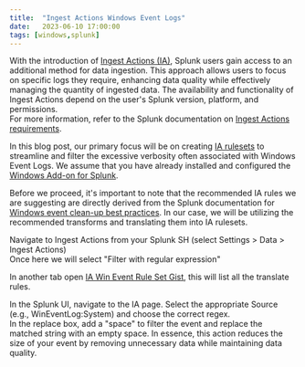 ```yaml
---
title:  "Ingest Actions Windows Event Logs"
date:   2023-06-10 17:00:00
tags: [windows,splunk]
---
```


With the introduction of [Ingest Actions (IA)][ingest-actions], Splunk users gain access to an additional method for data ingestion. This approach allows users to focus on specific logs they require, enhancing data quality while effectively managing the quantity of ingested data. The availability and functionality of Ingest Actions depend on the user's Splunk version, platform, and permissions. 
<br />For more information, refer to the Splunk documentation on [Ingest Actions requirements][ia-reqs].

In this blog post, our primary focus will be on creating [IA rulesets][ia-rulesets] to streamline and filter the excessive verbosity often associated with Windows Event Logs. We assume that you have already installed and configured the [Windows Add-on for Splunk][win-event-add-on].

Before we proceed, it's important to note that the recommended IA rules we are suggesting are directly derived from the Splunk documentation for [Windows event clean-up best practices][win-event-bp-splunk]. In our case, we will be utilizing the recommended transforms and translating them into IA rulesets.

Navigate to Ingest Actions from your Splunk SH (select Settings > Data > Ingest Actions)
<br />Once here we will select "Filter with regular expression"

In another tab open [IA Win Event Rule Set Gist][ingest-action-win-event-rules], this will list all the translate rules. 

In the Splunk UI, navigate to the IA page. Select the appropriate Source (e.g., WinEventLog:System) and choose the correct regex. <br />In the replace box, add a "space" to filter the event and replace the matched string with an empty space. In essence, this action reduces the size of your event by removing unnecessary data while maintaining data quality.

[ingest-actions]: https://community.splunk.com/t5/Splunk-Tech-Talks/Introducing-Ingest-Actions-Filter-Mask-Route-Repeat/ba-p/608111
[ia-reqs]: https://docs.splunk.com/Documentation/Splunk/9.0.5/Data/DataIngest#Requirements
[ia-rulesets]: https://docs.splunk.com/Documentation/Splunk/9.0.5/Data/DataIngest#Introduction_to_rules_and_rulesets
[win-event-add-on]: https://docs.splunk.com/Documentation/WindowsAddOn/8.1.2/User/DeploytheSplunkAdd-onforWindowswithForwarderManagement
[win-event-bp-splunk]: https://docs.splunk.com/Documentation/WindowsAddOn/latest/User/Configuration#Configure_event_cleanup_best_practices_in_props.conf
[ingest-action-win-event-rules]: https://gist.github.com/animetauren/afddab3a2aff30526f6032766542ad22